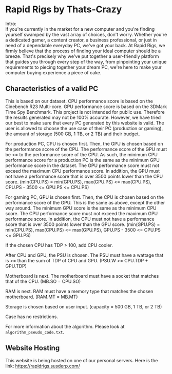 # Rapid Rigs by Thats-Crazy  
Intro:  
If you're currently in the market for a new computer and you're finding yourself swamped by the vast array of choices, don't worry. Whether you're a dedicated gamer, a content creator, a business professional, or just in need of a dependable everyday PC, we've got your back. At Rapid Rigs, we firmly believe that the process of finding your ideal computer should be a breeze. That's precisely why we've put together a user-friendly platform that guides you through every step of the way, from pinpointing your unique requirements to piecing together your dream PC, we're here to make your computer buying experience a piece of cake.

## Characteristics of a valid PC
This is based on our dataset.
CPU performance score is based on the Cinebench R23 Multi-core.
GPU performance score is based on the 3DMark Time Spy Benchmark.
This project is not intended for public use. Therefore the results generated may not be 100% accurate. However, we have tried our best to make sure that every PC generated by this website is valid.
The user is allowed to choose the use case of their PC (production or gaming), the amount of storage (500 GB, 1 TB, or 2 TB) and their budget.

For production PC, CPU is chosen first. Then, the GPU is chosen based on the performance score of the CPU.
The performance score of the GPU must be <= to the performance score of the CPU. As such, the minimum CPU
performance score for a production PC is the same as the minimum GPU performance score in the dataset. The
GPU performance score must not exceed the maximum CPU performance score. In addition, the GPU must not have 
a performance score that is over 3500 points lower than the CPU score.
(min(CPU.PS) = min(GPU.PS), max(GPU.PS) <= max(CPU.PS), CPU.PS - 3500 <= GPU.PS <= CPU.PS)

For gaming PC, GPU is chosen first. Then, the CPU is chosen based on the performance score of the GPU. This
is the same as above, except the other way around. The minimum GPU score is the same as the minimum CPU score.
The CPU performance score must not exceed the maximum GPU performance score. In addition, the CPU must not 
have a performance score that is over 3500 points lower than the GPU score.
(min(GPU.PS) = min(CPU.PS), max(CPU.PS) <= max(GPU.PS), GPU.PS - 3500 <= CPU.PS <= GPU.PS)

If the chosen CPU has TDP > 100, add CPU cooler.

After CPU and GPU, the PSU is chosen. The PSU must have a wattage that is >= than the sum of TDP of CPU and
GPU. (PSU.W >= CPU.TDP + GPU.TDP)

Motherboard is next. The motherboard must have a socket that matches that of the CPU. (MB.SO = CPU.SO)

RAM is next. RAM must have a memory type that matches the chosen motherboard. (RAM.MT = MB.MT)

Storage is chosen based on user input. (capacity = 500 GB, 1 TB, or 2 TB)

Case has no restrictions.

For more information about the algorithm. Please look at `algorithm_pseudo_code.txt`.

## Website Hosting
This website is being hosted on one of our personal servers. Here is the link: https://rapidrigs.susderp.com/
